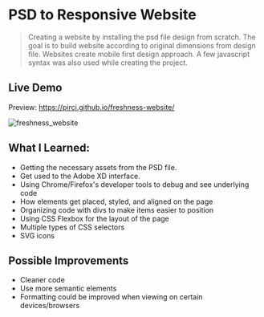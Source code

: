 # PSD to Responsive Website


> Creating a website by installing the psd file design from scratch. The goal is to build website according to original dimensions from design file. 
Websites create mobile first design approach. A few javascript syntax was also used while creating the project.

## Live Demo

Preview: https://pirci.github.io/freshness-website/

![freshness_website](https://media.giphy.com/media/9EGFSipyyIWWVWJxAw/giphy.gif)



## What I Learned:

- Getting the necessary assets from the PSD file.
- Get used to the Adobe XD interface.
- Using Chrome/Firefox's developer tools to debug and see underlying code
- How elements get placed, styled, and aligned on the page
- Organizing code with divs to make items easier to position
- Using CSS Flexbox for the layout of the page
- Multiple types of CSS selectors
- SVG icons


## Possible Improvements

- Cleaner code
- Use more semantic elements
- Formatting could be improved when viewing on certain devices/browsers



